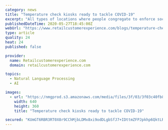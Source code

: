 ```yaml
---
category: news
title: "Temperature check kiosks ready to tackle COVID-19"
excerpt: "All types of locations where people congregate to enforce social distancing and identify individuals with high temperatures on account of COVID-19. In response, technology providers have developed automated identity and temperature monitoring tools that allow locations to check people's temperatures."
publishedDateTime: 2020-05-27T18:45:00Z
webUrl: "https://www.retailcustomerexperience.com/blogs/temperature-check-kiosks-tackle-covid-19/"
type: article
quality: 24
heat: 24
published: false

provider:
  name: Retailcustomerexperience.com
  domain: retailcustomerexperience.com

topics:
  - Natural Language Processing
  - AI

images:
  - url: "https://nmgprod.s3.amazonaws.com/media/files/3f/03/3f03c40fb8c6e277102d45b81f05c226/cover_image_1590532571.png.640x360_q85_crop.png"
    width: 640
    height: 360
    title: "Temperature check kiosks ready to tackle COVID-19"

secured: "KUmGT6RBR3RT0X8r9CChMjbLDMx8xi9odDLgbSfJ7+IDttmZFPJpkhp6QktLRu2nUPkQjKTuk56xRpC/Y8LOKaMcxWrjv9n7zFvOX9bfQyUb21TQNDaZNPtnPo+8lFXILX6ySBLMXVpaui7F3eVn66nKRhhpIvi5LiGKnAGwGo0RF9k1P58Fwp/Kt0NsdVOSLj8jbFh+mDogA7c6MWl8O+JX1bWp+0Q0jgKu9xyziiMQMqtqlps9zonQXTaJcQ6UGHZozX0Fg8iXu6zwWLkdF6U6TJpVp4B+BmP9ijtBRYnmVrWl1QEUlbGPI+0qkwB1TxbA/OSVG0HjqnSKQY2pd/Feqq6ISdxLqDqUTESSkjR67U/fFWqc70w7OUrEdNEZJf4rRFFJ+Fo/UF07Gykt9S3YsgACitAAHhk5oak9Mg/4440GJAI3v0ueVc68LNhykY5gWRpFNxDyeagqKNqPrWcsz3fgbA/6iJPh8RlQTMM=;EoZJU1KgvJKzvY4EfI2ylA=="
---
```


